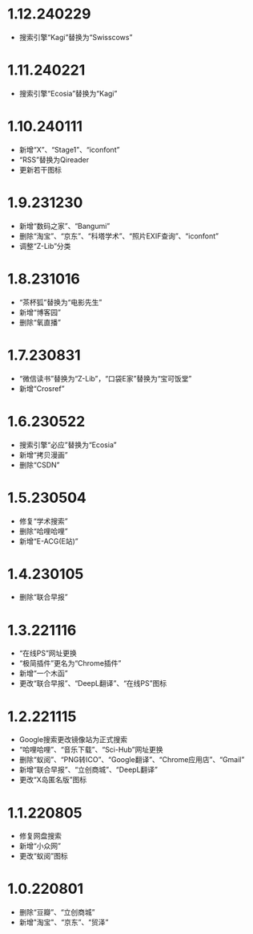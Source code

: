 # 1.12.240229
- 搜索引擎“Kagi”替换为“Swisscows”
# 1.11.240221
- 搜索引擎“Ecosia”替换为“Kagi”
# 1.10.240111
- 新增“X”、“Stage1”、“iconfont”
- “RSS”替换为Qireader
- 更新若干图标
# 1.9.231230
- 新增“数码之家”、“Bangumi”
- 删除“淘宝”、“京东”、“科塔学术”、“照片EXIF查询”、“iconfont”
- 调整“Z-Lib”分类
# 1.8.231016
- “茶杯狐”替换为“电影先生”
- 新增“博客园”
- 删除“氧直播”
# 1.7.230831
- “微信读书”替换为“Z-Lib”，“口袋E家”替换为“宝可饭堂”
- 新增“Crosref”
# 1.6.230522
- 搜索引擎“必应”替换为“Ecosia”
- 新增“拷贝漫画”
- 删除“CSDN”
# 1.5.230504
- 修复“学术搜索”
- 删除“哈哩哈哩”
- 新增“E-ACG(E站)”
# 1.4.230105
- 删除“联合早报”
# 1.3.221116
- “在线PS”网址更换
- “极简插件”更名为“Chrome插件”
- 新增“一个木函”
- 更改“联合早报”、“DeepL翻译”、“在线PS”图标
# 1.2.221115
- Google搜索更改镜像站为正式搜索
- “哈哩哈哩”、“音乐下载”、“Sci-Hub”网址更换
- 删除“蚁阅”、“PNG转ICO”、“Google翻译”、“Chrome应用店”、“Gmail”
- 新增“联合早报”、“立创商城”、“DeepL翻译”
- 更改“X岛匿名版”图标
# 1.1.220805
- 修复网盘搜索
- 新增“小众网”
- 更改“蚁阅”图标
# 1.0.220801
- 删除“豆瓣”、“立创商城”
- 新增"淘宝"、“京东”、“贸泽”
